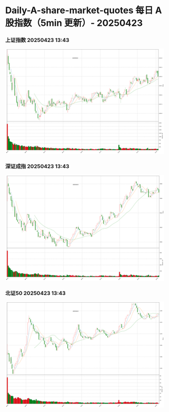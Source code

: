 
# Daily-A-share-market-quotes 每日 A 股指数（5min 更新）- 20250423

### 上证指数 20250423 13:43
![](./fig/2025/4/20250423-sh000001.png)

### 深证成指 20250423 13:43
![](./fig/2025/4/20250423-sz399001.png)

### 北证50 20250423 13:43
![](./fig/2025/4/20250423-bj899050.png)
